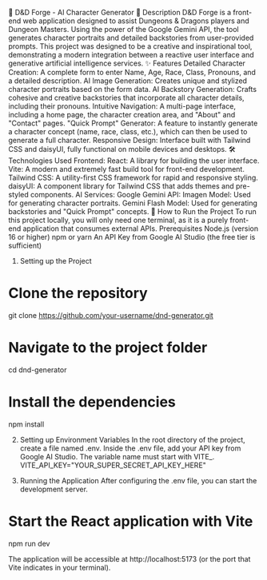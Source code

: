 🎲 D&D Forge - AI Character Generator
📄 Description
D&D Forge is a front-end web application designed to assist Dungeons & Dragons players and Dungeon Masters. Using the power of the Google Gemini API, the tool generates character portraits and detailed backstories from user-provided prompts.
This project was designed to be a creative and inspirational tool, demonstrating a modern integration between a reactive user interface and generative artificial intelligence services.
✨ Features
Detailed Character Creation: A complete form to enter Name, Age, Race, Class, Pronouns, and a detailed description.
AI Image Generation: Creates unique and stylized character portraits based on the form data.
AI Backstory Generation: Crafts cohesive and creative backstories that incorporate all character details, including their pronouns.
Intuitive Navigation: A multi-page interface, including a home page, the character creation area, and "About" and "Contact" pages.
"Quick Prompt" Generator: A feature to instantly generate a character concept (name, race, class, etc.), which can then be used to generate a full character.
Responsive Design: Interface built with Tailwind CSS and daisyUI, fully functional on mobile devices and desktops.
🛠️ Technologies Used
Frontend:
React: A library for building the user interface.
Vite: A modern and extremely fast build tool for front-end development.
Tailwind CSS: A utility-first CSS framework for rapid and responsive styling.
daisyUI: A component library for Tailwind CSS that adds themes and pre-styled components.
AI Services:
Google Gemini API:
Imagen Model: Used for generating character portraits.
Gemini Flash Model: Used for generating backstories and "Quick Prompt" concepts.
🚀 How to Run the Project
To run this project locally, you will only need one terminal, as it is a purely front-end application that consumes external APIs.
Prerequisites
Node.js (version 16 or higher)
npm or yarn
An API Key from Google AI Studio (the free tier is sufficient)
1. Setting up the Project
# Clone the repository
git clone https://github.com/your-username/dnd-generator.git

# Navigate to the project folder
cd dnd-generator

# Install the dependencies
npm install


2. Setting up Environment Variables
In the root directory of the project, create a file named .env.
Inside the .env file, add your API key from Google AI Studio. The variable name must start with VITE_.
VITE_API_KEY="YOUR_SUPER_SECRET_API_KEY_HERE"


3. Running the Application
After configuring the .env file, you can start the development server.
# Start the React application with Vite
npm run dev


The application will be accessible at http://localhost:5173 (or the port that Vite indicates in your terminal).
